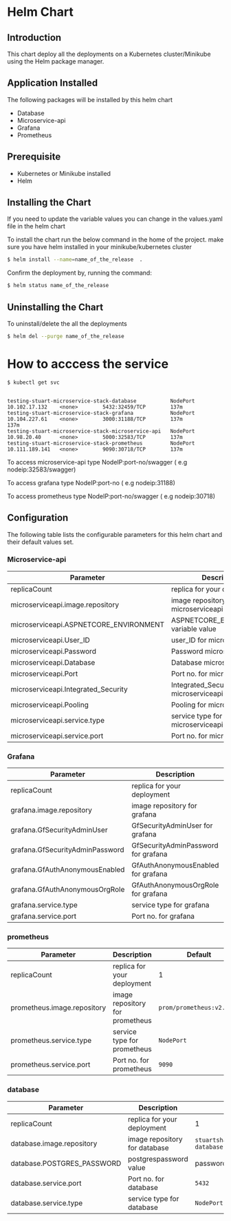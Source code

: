 # Helm Chart
## Introduction
This chart deploy all the deployments on a Kubernetes cluster/Minikube using the Helm package manager.


## Application Installed
The following packages will be installed by this helm chart
* Database
* Microservice-api
* Grafana
* Prometheus

## Prerequisite
* Kubernetes or Minikube installed
* Helm

## Installing the Chart

If you need to update the variable values you can change in the values.yaml file in the helm chart

To install the chart run the below command in the home of the  project. make sure you have helm installed in your minikube/kubernetes cluster

```sh
$ helm install --name=name_of_the_release  .
```
Confirm the deployment by, running the command:

```sh
$ helm status name_of_the_release
```

## Uninstalling the Chart

To uninstall/delete the all the deployments

```sh
$ helm del --purge name_of_the_release
```

# How to acccess the service 
 
 ```sh
 $ kubectl get svc
 ```
 
```

testing-stuart-microservice-stack-database           NodePort       10.102.17.132    <none>        5432:32459/TCP        137m
testing-stuart-microservice-stack-grafana            NodePort       10.104.227.61    <none>        3000:31188/TCP        137m                                                                                                                                                                                                                  137m
testing-stuart-microservice-stack-microservice-api   NodePort       10.98.20.40      <none>        5000:32583/TCP        137m
testing-stuart-microservice-stack-prometheus         NodePort       10.111.189.141   <none>        9090:30718/TCP        137m    

```
To access microservice-api type NodeIP:port-no/swagger ( e.g nodeip:32583/swagger)

To access grafana type NodeIP:port-no ( e.g nodeip:31188)

To access prometheus type NodeIP:port-no/swagger ( e.g nodeip:30718)

## Configuration

The following table lists the configurable parameters for this helm chart and their default values set.

### Microservice-api
| Parameter	  | Description | Default |
| ------      | ------      | ------ |             
| replicaCount | replica for your deployment | 1 |
| microserviceapi.image.repository| image repository for microserviceapi | `stuartshay/navigator-maps-api:2.2-3-local` |
| microserviceapi.ASPNETCORE_ENVIRONMENT | ASPNETCORE_ENVIRONMENT variable value | Docker |
| microserviceapi.User_ID | user_ID for microserviceapi | postgres |
| microserviceapi.Password| Password microserviceapi | password |
| microserviceapi.Database| Database microserviceapi | postgres |
| microserviceapi.Port|  Port no. for microserviceapi  | `5000` |
| microserviceapi.Integrated_Security | Integrated_Security for microserviceapi | true |
| microserviceapi.Pooling | Pooling for microserviceapi | true |
| microserviceapi.service.type | service type for microserviceapi | `NodePort` |
| microserviceapi.service.port | Port no. for microserviceapi  | `5000` |

### Grafana
| Parameter	  | Description | Default |
| ------      | ------      | ------ |             
| replicaCount | replica for your deployment | 1 |
| grafana.image.repository |image repository for grafana  | `grafana/grafana"6.2.1` |
| grafana.GfSecurityAdminUser | GfSecurityAdminUser for grafana | admin |
| grafana.GfSecurityAdminPassword | GfSecurityAdminPassword for grafana | admin |
| grafana.GfAuthAnonymousEnabled| GfAuthAnonymousEnabled for grafana | true |
| grafana.GfAuthAnonymousOrgRole| GfAuthAnonymousOrgRole for grafana | Admin|
| grafana.service.type | service type for grafana | `NodePort` |
| grafana.service.port | Port no. for grafana  | `3000` |

### prometheus
| Parameter	  | Description | Default |
| ------      | ------      | ------ |
| replicaCount | replica for your deployment | 1 |
| prometheus.image.repository |image repository for prometheus  | `prom/prometheus:v2.10.0` |
| prometheus.service.type | service type for prometheus | `NodePort` |
| prometheus.service.port | Port no. for prometheus | `9090` |

### database
| Parameter	  | Description | Default |
| ------      | ------      | ------ |
| replicaCount | replica for your deployment | 1 |
| database.image.repository | image repository for database | `stuartshay/microservice-database:v1` |
| database.POSTGRES_PASSWORD | postgrespassword value | password |
| database.service.port | Port no. for database  | `5432` |
| database.service.type | service type for database | `NodePort` |
